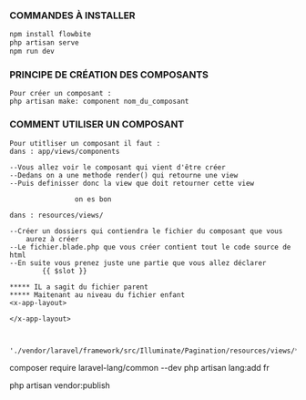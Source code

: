 ### COMMANDES À INSTALLER

```php
npm install flowbite
php artisan serve
npm run dev

```
### PRINCIPE DE CRÉATION DES COMPOSANTS

```
Pour créer un composant : 
php artisan make: component nom_du_composant
```
### COMMENT UTILISER UN COMPOSANT

```
Pour utitliser un composant il faut : 
dans : app/views/components 

--Vous allez voir le composant qui vient d'être créer
--Dedans on a une methode render() qui retourne une view
--Puis definisser donc la view que doit retourner cette view

                on es bon

dans : resources/views/

--Créer un dossiers qui contiendra le fichier du composant que vous 
    aurez à créer
--Le fichier.blade.php que vous créer contient tout le code source de html
--En suite vous prenez juste une partie que vous allez déclarer 
        {{ $slot }}

***** IL a sagit du fichier parent 
***** Maitenant au niveau du fichier enfant 
<x-app-layout>

</x-app-layout>



```
    './vendor/laravel/framework/src/Illuminate/Pagination/resources/views/*.blade.php',


composer require laravel-lang/common --dev
php artisan lang:add fr

php artisan vendor:publish
